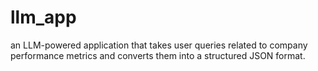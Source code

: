 # llm_app
an LLM-powered application that takes user queries related to company performance metrics and converts them into a structured JSON format.
